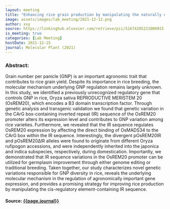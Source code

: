 ```yaml
---
layout: meeting
title: "Enhancing rice grain production by manipulating the naturally evolved cis-regulatory element-containing inverted repeat sequence of OsREM20"
image: assets/images/lab_meeting/2021-12-12.png
author: xxy
source: https://linkinghub.elsevier.com/retrieve/pii/S1674205221000915
is_meeting: true
categories: [Lab Meeting]
hostDate: 2021-12-15
journal: Molecular Plant (2021)
---
```

### Abstract:
Grain number per panicle (GNP) is an important agronomic trait that contributes to rice grain yield. Despite its importance in rice breeding, the molecular mechanism underlying GNP regulation remains largely unknown. In this study, we identified a previously unrecognized regulatory gene that controls GNP in rice, Oryza sativa REPRODUCTIVE MERISTEM 20 (OsREM20), which encodes a B3 domain transcription factor. Through genetic analysis and transgenic validation we found that genetic variation in the CArG box-containing inverted repeat (IR) sequence of the OsREM20 promoter alters its expression level and contributes to GNP variation among rice varieties. Furthermore, we revealed that the IR sequence regulates OsREM20 expression by affecting the direct binding of OsMADS34 to the CArG box within the IR sequence. Interestingly, the divergent pOsREM20IR and pOsREM20ΔIR alleles were found to originate from different Oryza rufipogon accessions, and were independently inherited into the japonica and indica subspecies, respectively, during domestication. Importantly, we demonstrated that IR sequence variations in the OsREM20 promoter can be utilized for germplasm improvement through either genome editing or traditional breeding. Taken together, our study characterizes novel genetic variations responsible for GNP diversity in rice, reveals the underlying molecular mechanism in the regulation of agronomically important gene expression, and provides a promising strategy for improving rice production by manipulating the cis-regulatory element-containing IR sequence.

#### Source: [{{page.journal}}]({{page.source}})
